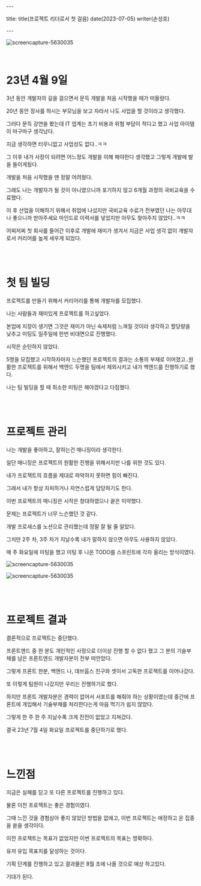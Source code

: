 \---

title: title(프로젝트 리더로서 첫 걸음) date(2023-07-05) writer(손성호)

\---

![screencapture-5630035](https://dev-hand.github.io/blog/images/KakaoTalk_Photo_2023-02-20-16-09-35.jpeg)

<br/>

# 23년 4월 9일

3년 동안 개발자의 길을 걸으면서 문득 개발을 처음 시작했을 때가 떠올랐다.

20년 동안 장사를 하시는 부모님을 보고 자라서 나도 사업을 할 것이라고 생각했다.

그러다 문득 강연을 봤는데 IT 업계는 초기 비용과 위험 부담이 적다고 했고 사업 아이템이 마구마구 생각났다.

지금 생각하면 터무니없고 사업성도 없다..ㅋㅋ

그 이후 내가 사장이 되려면 어느정도 개발을 이해 해야한다 생각했고 그렇게 개발에 발을 들이게됬다.

개발을 처음 시작했을 땐 정말 어려웠다.

그래도 나는 개발자가 될 것이 아니였으니까 포기하지 않고 6개월 과정의 국비교육을 수료했다.

이 후 산업을 이해하기 위해서 취업에 나섰지만 국비교육 수료가 전부였던 나는 아무대나 좋으니까 받아주세요 마인드로 이력서를 넣었지만 아무도 찾아주지 않았다..ㅋㅋ

어찌저찌 첫 회사를 들어간 이후로 개발에 재미가 생겨서 지금은 사업 생각 없이 개발자로서 커리어를 높게 세우게 되었다.

<br/>
<br/>

# 첫 팀 빌딩

프로젝트를 만들기 위해서 커리어리를 통해 개발자를 모집했다.

나는 사람들과 재미있게 프로젝트를 하고싶었다.

본업에 지장이 생기면 그것은 재미가 아닌 숙제처럼 느껴질 것이라 생각하고 할당량을 낮추고 미팅도 일주일에 한번 비대면으로 진행했다.

시작은 순탄하지 않았다.

5명을 모집했고 시작하자마자 느슨했던 프로젝트의 결과는 소통의 부재로 이어졌고..원활한 프로젝트를 위해서 백엔드 두명을 팀에서 제외시키고 내가 백엔드를 진행하기로 했다.

나는 팀 빌딩을 할 때 최소한 미팅은 해야겠다고 다짐했다.

<br/>
<br/>

# 프로젝트 관리

나는 개발을 좋아하고, 잘하는건 매니징이라 생각한다.

일단 매니징은 프로젝트의 원활한 진행을 위해서지만 나를 위한 것도 있다.

내가 프로젝트의 흐름을 제대로 파악하지 못하면 힘이 빠진다.

그래서 내가 항상 자처하거나 자연스럽게 담당하기도 한다.

이번 프로젝트의 매니징은 시작은 창대하였으나 끝은 미약했다.

문제는 프로젝트가 너무 느슨했던 것 같다.

개발 프로세스를 노션으로 관리했는데 정말 잘 될 줄 알았다.

그치만 2주 차, 3주 차가 지날수록 내가 말하지 않으면 아무도 사용하지 않았다.

매 주 화요일에 미팅을 했고 미팅 후 나온 TODO를 스프린트에 각자 올리는 방식이였다.

![screencapture-5630035](https://dev-hand.github.io/blog/images/item-21.png)

![screencapture-5630035](https://dev-hand.github.io/blog/images/item-22.png)

<br/>
<br/>

# 프로젝트 결과

결론적으로 프로젝트는 중단했다.

프론트엔드 중 한 분도 개인적인 사정으로 더이상 진행 할 수 없다 했고 그 분의 기술부채를 남은 프론트엔드 개발자분이 전부 떠안았다.

그렇게 프론트 한분, 백엔드 나, 데브옵스 친구와 셋이서 고독한 프로젝트를 이어나갔다.

또 이렇게 팀원이 나갔지만 우리는 진행하기로 했다.

하지만 프론트 개발자분은 경력이 없어서 서포트를 해줘야 하는 상황이였는데 중간에 프론트에 개입해서 기술부채를 처리한다는게 마음 먹기가 쉽지 않았다.

그렇게 한 주 한 주 지날수록 크게 진전이 없었고 지쳐갔다.

결국 23년 7월 4일 화요일 프로젝트를 중단하기로 했다.

<br/>
<br/>

# 느낀점

지금은 실패를 딛고 또 다른 프로젝트를 진행하고 있다.

물론 이전 프로젝트는 좋은 경험이였다.

그때 느낀 것을 경험삼아 좋지 않았던 방법을 없애고, 이번 프로젝트는 애정하고 온 집중을 쏟을 생각이다.

이전 프로젝트는 목표가 없었지만 이번 프로젝트의 목표는 명확하다.

유저 유입 목표치를 달성하는 것이다.

기획 단계를 진행하고 있고 결과물은 8월 초에 나올 것으로 예상 하고있다.

기대가 된다.
